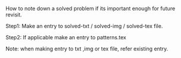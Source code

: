 How to note down a solved problem if its important enough for future revisit.

Step1: Make an entry to solved-txt / solved-img / solved-tex file.

Step2: If applicable make an entry to patterns.tex

Note: when making entry to txt ,img or tex file, refer existing entry.